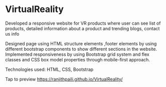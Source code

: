 # VirtualReality
Developed a responsive website for VR products where user can see list of products, detailed information about a product and trending blogs, contact us info

Designed page using HTML structure elements ,footer elements by using different bootstrap components to show different sections in the website.
Implemented responsiveness by using Bootstrap grid system and flex classes and CSS box model properties through mobile-first approach.

Technologies used: HTML, CSS, Bootstrap

Tap to preview https://ranjithpaili.github.io/VirtualReality/
